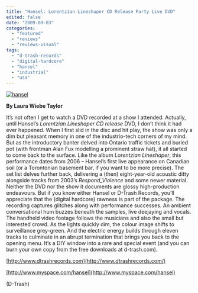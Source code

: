 ```yaml
---
title: "Hansel: Lorentzian Lineshaper CD Release Party Live DVD"
edited: false
date: "2009-09-03"
categories:
  - "featured"
  - "reviews"
  - "reviews-visual"
tags:
  - "d-trash-records"
  - "digital-hardcore"
  - "hansel"
  - "industrial"
  - "usa"
---
```


[![hansel](http://www.hellbound.ca/wp-content/uploads/2009/09/hansel.jpg "hansel")](http://www.hellbound.ca/wp-content/uploads/2009/09/hansel.jpg)

**By Laura Wiebe Taylor**

It’s not often I get to watch a DVD recorded at a show I attended. Actually, until Hansel’s _Lorentzian Lineshaper CD release_ DVD, I don’t think it had ever happened. When I first slid in the disc and hit play, the show was only a dim but pleasant memory in one of the industrio-tech corners of my mind. But as the introductory banter delved into Ontario traffic tickets and buried pot (with frontman Alan Fux modelling a prominent straw hat), it all started to come back to the surface. Like the album _Lorentzian Lineshaper_, this performance dates from 2006 – Hansel’s first live appearance on Canadian soil (or a Torontonian basement bar, if you want to be more precise). The set list delves further back, delivering a (then) eight-year-old acoustic ditty alongside tracks from 2003’s _Respond\_Violence_ and some newer material. Neither the DVD nor the show it documents are glossy high-production endeavours. But if you know either Hansel or D-Trash Records, you’ll appreciate that the (digital hardcore) rawness is part of the package. The recording captures glitches along with performance successes. An ambient conversational hum buzzes beneath the samples, live deejaying and vocals. The handheld video footage follows the musicians and also the small but interested crowd. As the lights quickly dim, the colour image shifts to surveillance grey-green. And the electric energy builds through eleven tracks to culminate in an abrupt termination that brings you back to the opening menu. It’s a DIY window into a rare and special event (and you can burn your own copy from the free downloads at d-trash.com).

[http://www.dtrashrecords.com](http://www.dtrashrecords.com/)

[http://www.myspace.com/hansel](http://www.myspace.com/hansel)

(D-Trash)
